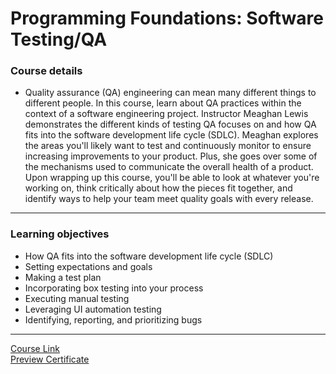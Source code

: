 # Programming Foundations: Software Testing/QA

### Course details

- Quality assurance (QA) engineering can mean many different things to different people. In this course, learn about QA practices within the context of a software engineering project. Instructor Meaghan Lewis demonstrates the different kinds of testing QA focuses on and how QA fits into the software development life cycle (SDLC). Meaghan explores the areas you'll likely want to test and continuously monitor to ensure increasing improvements to your product. Plus, she goes over some of the mechanisms used to communicate the overall health of a product. Upon wrapping up this course, you'll be able to look at whatever you're working on, think critically about how the pieces fit together, and identify ways to help your team meet quality goals with every release.

---

### Learning objectives

- How QA fits into the software development life cycle (SDLC)
- Setting expectations and goals
- Making a test plan
- Incorporating box testing into your process
- Executing manual testing
- Leveraging UI automation testing
- Identifying, reporting, and prioritizing bugs

---

[Course Link](https://www.linkedin.com/learning/programming-foundations-software-testing-qa)
<br>[Preview Certificate](https://www.linkedin.com/learning/certificates/ecddd13d781fd966cbdac7dcc8a6d077b0d62a9992898b923cea4988d0b89a52?lipi=urn%3Ali%3Apage%3Ad_flagship3_profile_view_base_certifications_details%3BUEsAtia%2FQY%2Bveh%2FD5dIpxQ%3D%3D)
